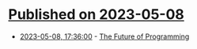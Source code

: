# [Published on 2023-05-08](index.md)

* [2023-05-08, 17:36:00](https://lobste.rs/s/q3czgd/future_programming) - [The Future of Programming](https://www.youtube.com/watch?v=8pTEmbeENF4)
